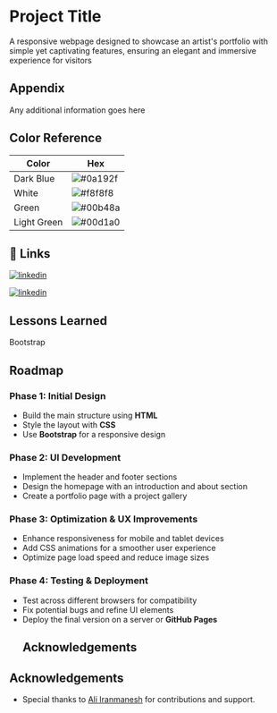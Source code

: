 
# Project Title

A responsive webpage designed to showcase an artist's portfolio with simple yet captivating features, ensuring an elegant and immersive experience for visitors


## Appendix

Any additional information goes here

## Color Reference

| Color             | Hex                                                                |
| ----------------- | ------------------------------------------------------------------ |
| Dark Blue     | ![#0a192f](https://img.shields.io/badge/-0a192f?style=flat-square&logoColor=white&color=0a192f) | `#0a192f`    |
| White         | ![#f8f8f8](https://img.shields.io/badge/-f8f8f8?style=flat-square&logoColor=black&color=f8f8f8) | `#f8f8f8`    |
| Green         | ![#00b48a](https://img.shields.io/badge/-00b48a?style=flat-square&logoColor=white&color=00b48a) | `#00b48a`    |
| Light Green   | ![#00d1a0](https://img.shields.io/badge/-00d1a0?style=flat-square&logoColor=white&color=00d1a0) | `#00d1a0`    |


## 🔗 Links

[![linkedin](https://img.shields.io/badge/linkedin-0A66C2?style=for-the-badge&logo=linkedin&logoColor=white)](https://www.linkedin.com/in/iranmanesh999)

[![linkedin](https://img.shields.io/badge/linkedin-0A66C2?style=for-the-badge&logo=linkedin&logoColor=white)](www.linkedin.com/in/arman97z)


## Lessons Learned
Bootstrap


## Roadmap
### Phase 1: Initial Design
- Build the main structure using **HTML**
- Style the layout with **CSS**
- Use **Bootstrap** for a responsive design

### Phase 2: UI Development
- Implement the header and footer sections
- Design the homepage with an introduction and about section
- Create a portfolio page with a project gallery

### Phase 3: Optimization & UX Improvements
- Enhance responsiveness for mobile and tablet devices
- Add CSS animations for a smoother user experience
- Optimize page load speed and reduce image sizes

### Phase 4: Testing & Deployment
- Test across different browsers for compatibility
- Fix potential bugs and refine UI elements
- Deploy the final version on a server or **GitHub Pages**
  ## Acknowledgements

## Acknowledgements
- Special thanks to [Ali Iranmanesh](https://github.com/Aliiranmanesh) for contributions and support.
